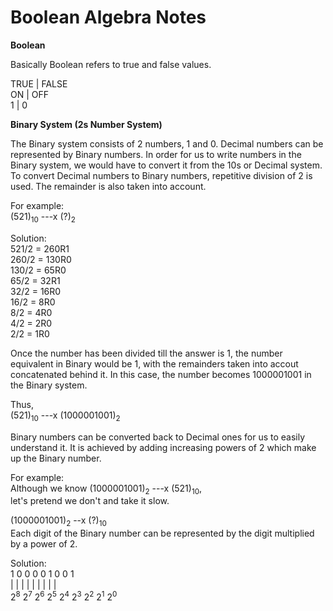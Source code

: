 Boolean Algebra Notes
===

<b>Boolean</b>

Basically Boolean refers to true and false values.
  
TRUE | FALSE  
ON   | OFF  
1    | 0

<b>Binary System (2s Number System)</b>

The Binary system consists of 2 numbers, 1 and 0. Decimal numbers can be represented by Binary numbers. In order for us to write numbers in the Binary system, we would have to convert it from the 10s or Decimal system. To convert Decimal numbers to Binary numbers, repetitive division of 2 is used. The remainder is also taken into account.

For example:  
(521)<sub>10</sub> ---x (?)<sub>2</sub>

Solution:  
521/2 = 260R1  
260/2 = 130R0  
130/2 = 65R0  
65/2 = 32R1  
32/2 = 16R0  
16/2 = 8R0  
8/2 = 4R0  
4/2 = 2R0  
2/2 = 1R0

Once the number has been divided till the answer is 1, the number equivalent in Binary would be 1, with the remainders taken into accout concatenated behind it. In this case, the number becomes 1000001001 in the Binary system.

Thus,  
(521)<sub>10</sub> ---x (1000001001)<sub>2</sub>

Binary numbers can be converted back to Decimal ones for us to easily understand it. It is achieved by adding increasing powers of 2 which make up the Binary number.

For example:  
Although we know (1000001001)<sub>2</sub> ---x (521)<sub>10</sub>,  
let's pretend we don't and take it slow.

(1000001001)<sub>2</sub> --x (?)<sub>10</sub>  
Each digit of the Binary number can be represented by the digit multiplied by a power of 2.

Solution:  
1 0 0 0 0 1 0 0 1  
| | | | | | | | |  
2<sup>8</sup> 2<sup>7</sup> 2<sup>6</sup> 2<sup>5</sup> 2<sup>4</sup> 2<sup>3</sup> 2<sup>2</sup> 2<sup>1</sup> 2<sup>0</sup>
